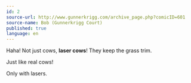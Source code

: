 ```yaml
---
id: 2
source-url: http://www.gunnerkrigg.com/archive_page.php?comicID=601
source-name: Bob (Gunnerkrigg Court)
published: true
language: en
---
```

 Haha! Not just cows, **laser cows**! They keep the grass trim.

 Just like real cows!

 Only with lasers.
